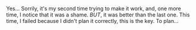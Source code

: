 Yes... Sorrily, it's my second time trying to make it work, and, one more time, I notice that it was a shame. *BUT*, it was better than the last one. This time, I failed because I didn't plan it correctly, this is the key. To plan...

